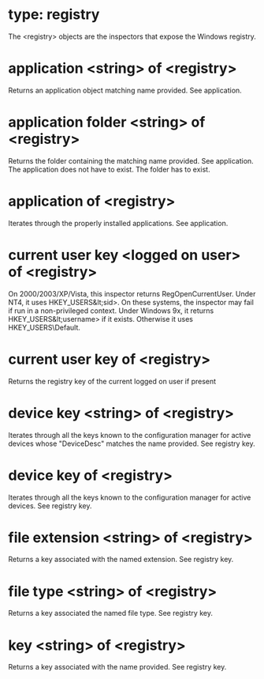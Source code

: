 # type: registry

The &lt;registry&gt; objects are the inspectors that expose the Windows registry.

# application &lt;string&gt; of &lt;registry&gt;

Returns an application object matching name provided. See application.

# application folder &lt;string&gt; of &lt;registry&gt;

Returns the folder containing the matching name provided. See application. The application does not have to exist. The folder has to exist.

# application of &lt;registry&gt;

Iterates through the properly installed applications. See application.

# current user key &lt;logged on user&gt; of &lt;registry&gt;

On 2000/2003/XP/Vista, this inspector returns RegOpenCurrentUser. Under NT4, it uses HKEY_USERS\&lt;sid&gt;. On these systems, the inspector may fail if run in a non-privileged context. Under Windows 9x, it returns HKEY_USERS\&lt;username&gt; if it exists. Otherwise it uses HKEY_USERS\Default.

# current user key of &lt;registry&gt;

Returns the registry key of the current logged on user if present

# device key &lt;string&gt; of &lt;registry&gt;

Iterates through all the keys known to the configuration manager for active devices whose &quot;DeviceDesc&quot; matches the name provided. See registry key.

# device key of &lt;registry&gt;

Iterates through all the keys known to the configuration manager for active devices. See registry key.

# file extension &lt;string&gt; of &lt;registry&gt;

Returns a key associated with the named extension. See registry key.

# file type &lt;string&gt; of &lt;registry&gt;

Returns a key associated the named file type. See registry key.

# key &lt;string&gt; of &lt;registry&gt;

Returns a key associated with the name provided. See registry key.
